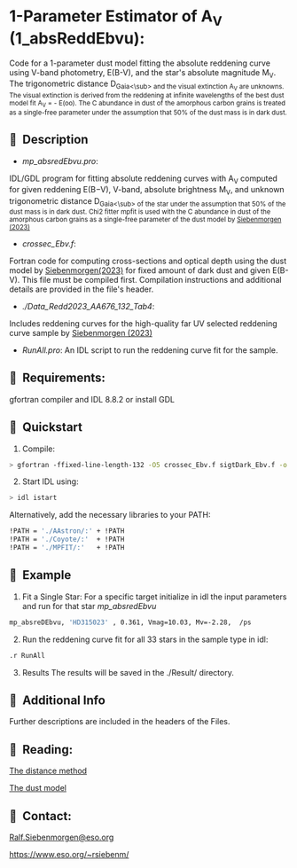 
# 1-Parameter Estimator of A<sub>V</sub> (1_absReddEbvu):

Code for a 1-parameter dust model fitting the absolute reddening curve
using V-band photometry, E(B-V), and the star's absolute magnitude
M<sub>V</sub>.  The trigonometric distance D<sub>Gaia<\sub> and the
visual extinction A<sub>V</sub> are unknowns.  The visual extinction
is derived from the reddening at infinite wavelengths of the best dust
model fit A<sub>V</sub> = - E(oo). The C abundance in dust of the
amorphous carbon grains is treated as a single-free parameter under
the assumption that 50% of the dust mass is in dark dust.




##  📌  Description


- _mp_absredEbvu.pro_:

IDL/GDL program for fitting absolute reddening curves with
A<sub>V</sub> computed for given reddening E(B−V), V-band, absolute
brightness M<sub>V</sub>, and unknown trigonometric distance
D<sub>Gaia<\sub> of the star under the assumption that 50% of the dust
mass is in dark dust. Chi2 fitter mpfit is used with the C abundance
in dust of the amorphous carbon grains as a single-free parameter of
the dust model by [Siebenmorgen
(2023)](https://doi.org/10.48550/arXiv.2311.03310)

- _crossec_Ebv.f_:

Fortran code for computing cross-sections and optical depth using the
dust model by [Siebenmorgen(2023)](https://doi.org/10.48550/arXiv.2311.03310) for fixed amount of
dark dust and given E(B-V). This file must be compiled
first. Compilation instructions and additional details are provided in
the file's header.

- _./Data_Redd2023_AA676_132_Tab4_:

Includes reddening curves for the high-quality far UV selected
reddening curve sample by [Siebenmorgen
(2023)](https://doi.org/10.48550/arXiv.2311.03310)


- _RunAll.pro_: 
An IDL script to run the reddening curve fit for the sample.


##  📌  Requirements:
gfortran compiler and IDL 8.8.2 or install GDL

## 🚀  Quickstart

1) Compile:
```bash
> gfortran -ffixed-line-length-132 -O5 crossec_Ebv.f sigtDark_Ebv.f -o a.crossec_Ebv
```

2) Start IDL using:
```bash
> idl istart  
```

Alternatively, add the necessary libraries to your PATH:

```bash
!PATH = './AAstron/:' + !PATH  
!PATH = './Coyote/:'  + !PATH  
!PATH = './MPFIT/:'   + !PATH
```

## 🚀  Example 

1) Fit a Single Star: 
For a specific target initialize in idl the input parameters and run for that star _mp_absredEbvu_

```bash
mp_absreDEbvu, 'HD315023' , 0.361, Vmag=10.03, Mv=-2.28,  /ps
```

2) Run the reddening curve fit for all 33 stars in the sample type in idl:

```bash
.r RunAll
```


3) Results
The results will be saved in the ./Result/ directory.


## 📌  Additional Info
Further descriptions are included in the headers of the Files.



## 📌  Reading:

[The distance method](https://doi.org/10.48550/arXiv.2311.03310)

[The dust model](https://doi.org/10.1051/0004-6361/202243860) 


## 📌  Contact: 

Ralf.Siebenmorgen@eso.org

https://www.eso.org/~rsiebenm/

